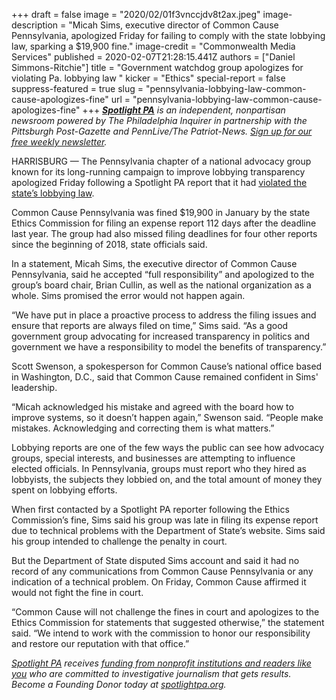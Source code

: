 +++
draft = false
image = "2020/02/01f3vnccjdv8t2ax.jpeg"
image-description = "Micah Sims, executive director of Common Cause Pennsylvania, apologized Friday for failing to comply with the state lobbying law, sparking a $19,900 fine."
image-credit = "Commonwealth Media Services"
published = 2020-02-07T21:28:15.441Z
authors = ["Daniel Simmons-Ritchie"]
title = "Government watchdog group apologizes for violating Pa. lobbying law  "
kicker = "Ethics"
special-report = false
suppress-featured = true
slug = "pennsylvania-lobbying-law-common-cause-apologizes-fine"
url = "pennsylvania-lobbying-law-common-cause-apologizes-fine"
+++
<a href="https://www.spotlightpa.org/"><i><b>Spotlight PA</b></i></a><i> is an independent, nonpartisan newsroom powered by The Philadelphia Inquirer in partnership with the Pittsburgh Post-Gazette and PennLive/The Patriot-News. </i><a href="https://www.spotlightpa.org/" target=_blank><i>Sign up for our free weekly newsletter</i></a><i>.</i>

HARRISBURG — The Pennsylvania chapter of a national advocacy group known for its long-running campaign to improve lobbying transparency apologized Friday following a Spotlight PA report that it had [violated the state’s lobbying law](https://www.spotlightpa.org/news/2020/02/pennsylvania-lobbying-law-ethics-commission-fine-common-cause/ "https\://www.spotlightpa.org/news/2020/02/pennsylvania-lobbying-law-ethics-commission-fine-common-cause/").

Common Cause Pennsylvania was fined $19,900 in January by the state Ethics Commission for filing an expense report 112 days after the deadline last year. The group had also missed filing deadlines for four other reports since the beginning of 2018, state officials said.

In a statement, Micah Sims, the executive director of Common Cause Pennsylvania, said he accepted “full responsibility” and apologized to the group’s board chair, Brian Cullin, as well as the national organization as a whole. Sims promised the error would not happen again.

“We have put in place a proactive process to address the filing issues and ensure that reports are always filed on time,” Sims said. “As a good government group advocating for increased transparency in politics and government we have a responsibility to model the benefits of transparency.”

Scott Swenson, a spokesperson for Common Cause’s national office based in Washington, D.C., said that Common Cause remained confident in Sims' leadership.

“Micah acknowledged his mistake and agreed with the board how to improve systems, so it doesn’t happen again,” Swenson said. “People make mistakes. Acknowledging and correcting them is what matters.”

<script src="https://www.spotlightpa.org/embed.js" async></script><div data-spl-embed-version="1" data-spl-src="https://www.spotlightpa.org/embeds/newsletter/"></div>

Lobbying reports are one of the few ways the public can see how advocacy groups, special interests, and businesses are attempting to influence elected officials. In Pennsylvania, groups must report who they hired as lobbyists, the subjects they lobbied on, and the total amount of money they spent on lobbying efforts.

When first contacted by a Spotlight PA reporter following the Ethics Commission’s fine, Sims said his group was late in filing its expense report due to technical problems with the Department of State’s website. Sims said his group intended to challenge the penalty in court.

But the Department of State disputed Sims account and said it had no record of any communications from Common Cause Pennsylvania or any indication of a technical problem. On Friday, Common Cause affirmed it would not fight the fine in court.

“Common Cause will not challenge the fines in court and apologizes to the Ethics Commission for statements that suggested otherwise,” the statement said. “We intend to work with the commission to honor our responsibility and restore our reputation with that office.”

<script src="https://www.spotlightpa.org/embed.js" async></script><div data-spl-embed-version="1" data-spl-src="https://www.spotlightpa.org/embeds/tips/?tip_text=Know%20something%20about%20Pennsylvania%20lobbyists%20that%20we%20%3Ci%3Eneed%3C%2Fi%3E%20to%20know%20about%3F%20%3Cb%3ETell%20us%20below.%3C%2Fb%3E"></div>

<a href="https://www.spotlightpa.org/"><i>Spotlight PA</i></a><i> receives </i><a href="https://www.spotlightpa.org/support"><i>funding from nonprofit institutions and readers like you</i></a><i> who are committed to investigative journalism that gets results. Become a Founding Donor today at </i><a href="https://www.spotlightpa.org/"><i>spotlightpa.org</i></a><i>.</i>
